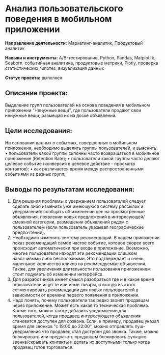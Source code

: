 # Анализ пользовательского поведения в мобильном приложении

**Направление деятельности:** Маркетинг-аналитик, Продуктовый аналитик 

**Навыки и инструменты:** A/B-тестирование, Python, Pandas, Matplotlib, Seaborn, событийная аналитика, продуктовые метрики, Plotly, проверка статистических гипотез, визуализация данных

**Статус проекта:** выполнен

## Описание проекта:
Выделение групп пользователей на основе поведения в мобильном приложении "Ненужные вещи", где пользователи продают свои ненужные вещи, размещая их на доске объявлений.

## Цели исследования: 
На основании данных о событиях, совершенных в мобильном приложении, необходимо выделить группы пользователей, и выяснить:
• пользователи какой группы склонны часто возвращаться в мобильное приложение (Retention Rate);
• пользователи какой группы часто делают целевое событие (конверсия в целевое действие - просмотр контактов);
• как различается время между распространенными событиями из разных групп;

## Выводы по результатам исследования:
1) Для решения проблемы с удержанием пользователей следует сделать либо изменить уже имеющуюся систему рассылок и уведомлений: сообщать об изменении цен на просмотренные объявления, появлении новых предложений в интересующей/смежной категории, размещении объявлений рядом с пользователем (если пользователь указывал географические предпочтения).
2) Необходимо изменить систему рекомендаций. В нашем приложении показ рекомендаций самое частое событие, которое скорее всего происходит автоматически при входе в приложение. Возможно, многие пользователи находят эти рекомендации слишком навязчивыми либо бесполезными. Это подтверждает и очень маленькое количество кликов на рекомендуемые объявления. Также, для увеличения длительности пользования приложением стоит подумать об изменении интерфейса.
3) Для разработчиков имеет смысл разобраться где и в какое время пользователи ищут те или иные товары, и исходя из этого сегментировать рекомендации для новых пользователей в зависимости от времени первого появления в приложении.
4) Надо понять, почему пользователи так редко звонят продавцам через приложение. Может есть какая то техническая проблема. Кроме того, можно также добавить уведомление для пользователей, когда продавец интересующего объявления становится доступен для созвона. Если, к примеру, продавец указал время для звонков "с 19:00 до 22:00", можно отправлять пуш-уведомления что продавец стал доступен для звонка. Также, можно блокировать или предлагать продавцам блокировать функцию звонка/скрывать контакты и делать их доступными только когда продавец готов торговаться.
